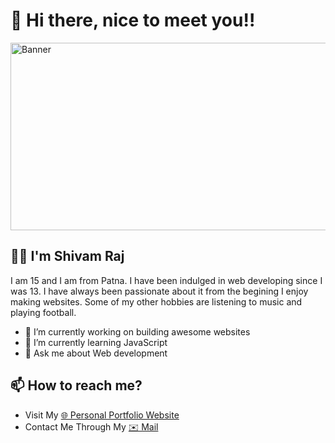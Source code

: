 # **👋 Hi there, nice to meet you!!**

<!--
**Shivam-Raj-2007/Shivam-Raj-2007** is a ✨ _special_ ✨ repository because its `README.md` (this file) appears on your GitHub profile.
-->

<img alt="Banner" src="https://github.com/Shivam-Raj-2007/Shivam-Raj-2007/assets/74006512/75953d7e-1ca3-4a32-83d6-dab87ded316e" width="6700" height="300" align="center"/>

## 🙎‍♂️ I'm Shivam Raj
I am 15 and I am from Patna. I have been indulged in web developing since I was 13. I have always been passionate about it from the begining I enjoy making websites. Some of my other hobbies are listening to music and playing football.

- 🔭 I’m currently working on building awesome websites
- 🌱 I’m currently learning JavaScript
- 💬 Ask me about Web development 

## 📫 How to reach me?
- Visit My [🌐 Personal Portfolio Website](https://shivam-raj-2007.github.io/)
- Contact Me Through My [✉️ Mail](mailto:shivam1207raj@gmail.com)

